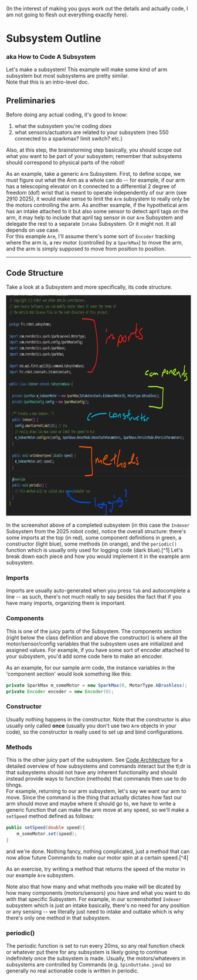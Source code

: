 (In the interest of making you guys work out the details and actually code, I am not going to flesh out everything exactly here).   

# Subsystem Outline
### aka How to Code A Subsystem

Let's make a subsystem! This example will make some kind of arm subsystem but most subsystems are pretty similar.       
Note that this is an intro-level doc.


## Preliminaries

Before doing any actual coding, it's good to know:    
1. what the subsystem you're coding *does*     
2. what sensors/actuators are related to your subsystem (neo 550 connected to a sparkmax? limit switch? etc.)

Also, at this step, the brainstorming step basically, you should scope out what you want to be part of your subsystem; remember that subsystems should correspond to physical parts of the robot!

As an example, take a generic `Arm` Subsystem. First, to define scope, we must figure out what the Arm as a whole can do -- for example, if our arm has a telescoping elevator on it connected to a differential 2 degree of freedom (dof) wrist that is meant to operate independently of our arm (see 2910 2025), it would make sense to limit the `Arm` subsystem to really only be the motors controlling the arm. As another example, if the hypothetical arm has an intake attached to it but also some sensor to detect april tags on the arm, it may help to include that april tag sensor in our `Arm` Subsystem and delegate the rest to a separate `Intake` Subsystem. Or it might not. It all depends on use case.        
For this example `Arm`, I'll assume there's some sort of `Encoder` tracking where the arm is, a rev motor (controlled by a `SparkMax`) to move the arm, and the arm is simply supposed to move from position to position.

---

## Code Structure

Take a look at a Subsystem and more specifically, its code structure.


<img alt="Example Indexer Code Structure" src="../Assets/Example_Subsystem_Code.png" width="842" height="600">

In the screenshot above of a completed subsystem (in this case the `Indexer` Subsystem from the 2025 robot code), notice the overall structure: there's some imports at the top (in red), some component definitions in green, a constructor (light blue), some methods (in orange), and the `periodic()` function which is usually only used for logging code (dark blue).[^1] Let's break down each piece and how you would implement it in the example arm subsystem.

### Imports

Imports are usually auto-generated when you press `Tab` and autocomplete a line -- as such, there's not much really to say besides the fact that if you have many imports, organizing them is important.

### Components

This is one of the juicy parts of the Subsystem. The components section (right below the class definition and above the constructor) is where all the motor/sensor/config variables that the subsystem uses are initialized and assigned values. For example, if you have some sort of encoder attached to your subsystem, you'd add some code here to make an encoder.

As an example, for our sample arm code, the instance variables in the 'component section' would look something like this:
```java
private SparkMax m_someMotor = new SparkMax(0, MotorType.kBrushless);
private Encoder encoder = new Encoder(0);
```

### Constructor

Usually nothing happens in the constructor. Note that the constructor is also usually only called **once** (usually you don't use two `Arm` objects in your code), so the constructor is really used to set up and bind configurations.

### Methods

This is the other juicy part of the subsystem. See [Code Architecture](Code_Architecture.md) for a detailed overview of how subsystems and commands interact but the tl;dr is that subsystems should not have any inherent functionality and should instead provide ways to function (methods) that commands then use to do tihngs.     
For example, returning to our arm subsystem, let's say we want our arm to move. Since the command is the thing that actually dictates how fast our arm should move and maybe where it should go to, we have to write a generic function that can make the arm move at any speed, so we'll make a `setSpeed` method defined as follows:
```java
public setSpeed(double speed){
    m_someMotor.set(speed);
}
```
and we're done. Nothing fancy, nothing complicated, just a method that can now allow future Commands to make our motor spin at a certain speed.[^4]

As an exercise, try writing a method that returns the speed of the motor in our example `Arm` subsystem.

Note also that how many and what methods you make will be dicated by how many components (motors/sensors) you have and what you want to do with that specific Subsystem. For example, in our screenshotted `Indexer` subsystem which is just an intake basically, there's no need for any position or any sensing -- we literally just need to intake and outtake which is why there's only one method in that subsystem.

### periodic()

The periodic function is set to run every 20ms, so any real function check or whatever put there for any subsystem is likely going to continue indefinitely once the subsystem is made. Usually, the motors/whatevers in subsystems are controlled by Commands (e.g. `SpinOuttake.java`) so generally no real actionable code is written in periodic. 



